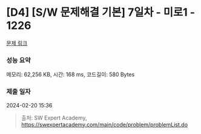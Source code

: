 # [D4] [S/W 문제해결 기본] 7일차 - 미로1 - 1226 

[문제 링크](https://swexpertacademy.com/main/code/problem/problemDetail.do?contestProbId=AV14vXUqAGMCFAYD) 

### 성능 요약

메모리: 62,256 KB, 시간: 168 ms, 코드길이: 580 Bytes

### 제출 일자

2024-02-20 15:36



> 출처: SW Expert Academy, https://swexpertacademy.com/main/code/problem/problemList.do